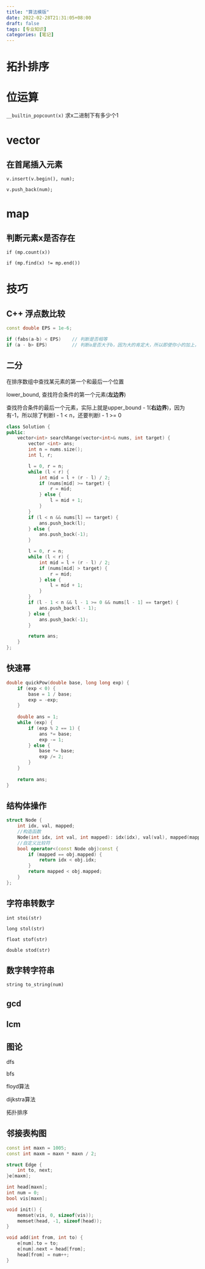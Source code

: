 ```yaml
---
title: "算法模版"
date: 2022-02-28T21:31:05+08:00
draft: false
tags: [专业知识]
categories: [笔记]
---
```


# 拓扑排序
# 位运算

`__builtin_popcount(x)` 求x二进制下有多少个1



# vector

## 在首尾插入元素

`v.insert(v.begin(), num);`

`v.push_back(num);`

# map

## 判断元素x是否存在

`if (mp.count(x)) `

`if (mp.find(x) != mp.end())`





# 技巧

## C++ 浮点数比较

```c++
const double EPS = 1e-6;

if (fabs(a-b) < EPS)  	// 判断是否相等 
if (a - b> EPS)   		// 判断a是否大于b，因为大的肯定大，所以即使你小的加上，还是会更大 
```

## 二分

在排序数组中查找某元素的第一个和最后一个位置

lower_bound, 查找符合条件的第一个元素(**左边界**)

查找符合条件的最后一个元素，实际上就是upper_bound - 1(**右边界**)，因为有-1，所以除了判断l - 1 < n，还要判断l - 1 >= 0

```c++
class Solution {
public:
    vector<int> searchRange(vector<int>& nums, int target) {
        vector <int> ans;
        int n = nums.size();
        int l, r;

        l = 0, r = n;
        while (l < r) {
            int mid = l + (r - l) / 2;
            if (nums[mid] >= target) {
                r = mid;
            } else {
                l = mid + 1;
            }
        }
        if (l < n && nums[l] == target) {
            ans.push_back(l);
        } else {
            ans.push_back(-1);
        }

        l = 0, r = n;
        while (l < r) {
            int mid = l + (r - l) / 2;
            if (nums[mid] > target) {
                r = mid;
            } else {
                l = mid + 1;
            }
        }
        if (l - 1 < n && l - 1 >= 0 && nums[l - 1] == target) {
            ans.push_back(l - 1);
        } else {
            ans.push_back(-1);
        }

        return ans;
    }
};
```

## 快速幂

```c++
double quickPow(double base, long long exp) {
    if (exp < 0) {
        base = 1 / base;
        exp = -exp;
    }
    
    double ans = 1;
    while (exp) {
        if (exp % 2 == 1) {
            ans *= base;
            exp -= 1;
        } else {
            base *= base;
            exp /= 2;
        }
    }
    
    return ans;
}
```

## 结构体操作

```c++
struct Node {
    int idx, val, mapped;
    //构造函数
    Node(int idx, int val, int mapped): idx(idx), val(val), mapped(mapped){}
	//自定义比较符
    bool operator<(const Node obj)const {
        if (mapped == obj.mapped) {
            return idx < obj.idx;
        }
        return mapped < obj.mapped;
    }
};
```





## 字符串转数字

`int stoi(str)`

`long stol(str)`

`float stof(str)`

`double stod(str)`

## 数字转字符串

`string to_string(num)`

## gcd

## lcm

## 图论

dfs

bfs

floyd算法

dijkstra算法

拓扑排序

## 邻接表构图

```c++
const int maxn = 1005;
const int maxm = maxn * maxn / 2;

struct Edge {
    int to, next;
}e[maxm];

int head[maxn];
int num = 0;
bool vis[maxn];

void init() {
    memset(vis, 0, sizeof(vis));
    memset(head, -1, sizeof(head));
}

void add(int from, int to) {
    e[num].to = to;
    e[num].next = head[from];
    head[from] = num++;
}

```



